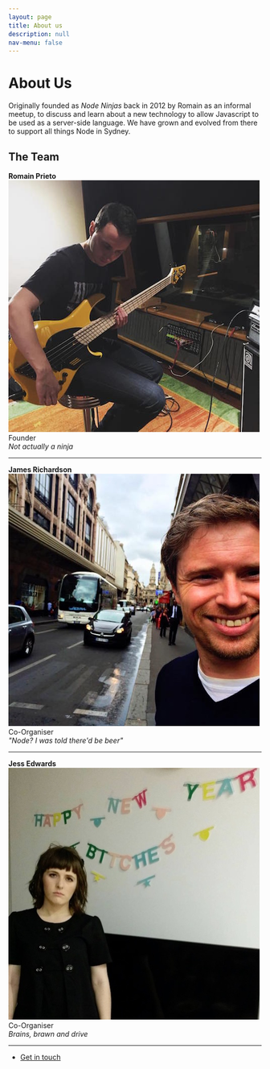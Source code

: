 ```yaml
---
layout: page
title: About us
description: null
nav-menu: false
---
```


<h1>About Us</h1>

Originally founded as <em>Node Ninjas</em> back in 2012 by Romain as an informal meetup, to discuss and learn about a new technology to allow Javascript to be used as a server-side language. We have grown and evolved from there to support all things Node in Sydney.

<h2>The Team</h2>

<div class="row">
  <div class="3u 4u(medium) 12u$(small)">
    <strong>Romain Prieto</strong><br />
    <img src="/assets/images/team/romain.jpg"/><br />
    Founder<br /><em>Not actually a ninja</em><hr />
  </div>
  <div class="3u 4u(medium) 12u$(small)">
    <strong>James Richardson</strong><br />
    <img src="/assets/images/team/james.jpg" /><br />
    Co-Organiser<br /><em>"Node? I was told there'd be beer"</em><hr />
  </div>
  <div class="3u 4u(medium) 12u$(small)">
    <strong>Jess Edwards</strong><br />
    <img src="/assets/images/team/jess.jpg" /><br />
    Co-Organiser<br /><em>Brains, brawn and drive</em><hr />
  </div>
</div>

<ul class="actions">
  <li><a href="/pages/contact.html" class="button next">Get in touch</a></li>
</ul>
